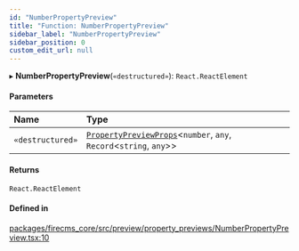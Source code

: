 ```yaml
---
id: "NumberPropertyPreview"
title: "Function: NumberPropertyPreview"
sidebar_label: "NumberPropertyPreview"
sidebar_position: 0
custom_edit_url: null
---
```


▸ **NumberPropertyPreview**(`«destructured»`): `React.ReactElement`

#### Parameters

| Name | Type |
| :------ | :------ |
| `«destructured»` | [`PropertyPreviewProps`](../interfaces/PropertyPreviewProps.md)\<`number`, `any`, `Record`\<`string`, `any`\>\> |

#### Returns

`React.ReactElement`

#### Defined in

[packages/firecms_core/src/preview/property_previews/NumberPropertyPreview.tsx:10](https://github.com/FireCMSco/firecms/blob/d45f3739/packages/firecms_core/src/preview/property_previews/NumberPropertyPreview.tsx#L10)
